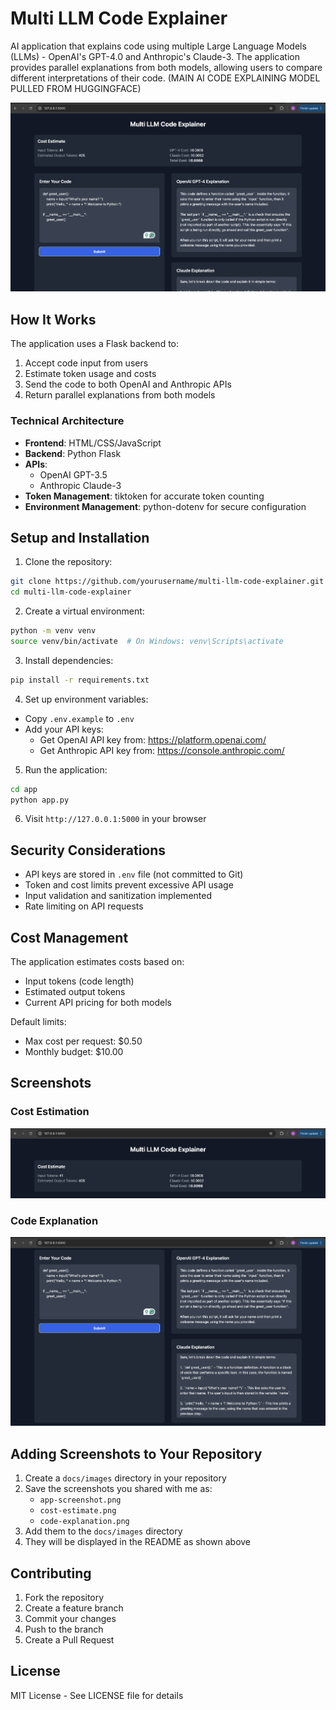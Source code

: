 # Multi LLM Code Explainer

AI application that explains code using multiple Large Language Models (LLMs) - OpenAI's GPT-4.0 and Anthropic's Claude-3. The application provides parallel explanations from both models, allowing users to compare different interpretations of their code. (MAIN AI CODE EXPLAINING MODEL PULLED FROM HUGGINGFACE)

![Application Screenshot](docs/images/app-screenshot.png)


## How It Works

The application uses a Flask backend to:
1. Accept code input from users
2. Estimate token usage and costs
3. Send the code to both OpenAI and Anthropic APIs
4. Return parallel explanations from both models

### Technical Architecture

- **Frontend**: HTML/CSS/JavaScript
- **Backend**: Python Flask
- **APIs**: 
  - OpenAI GPT-3.5
  - Anthropic Claude-3
- **Token Management**: tiktoken for accurate token counting
- **Environment Management**: python-dotenv for secure configuration

## Setup and Installation

1. Clone the repository:
```bash
git clone https://github.com/yourusername/multi-llm-code-explainer.git
cd multi-llm-code-explainer
```

2. Create a virtual environment:
```bash
python -m venv venv
source venv/bin/activate  # On Windows: venv\Scripts\activate
```

3. Install dependencies:
```bash
pip install -r requirements.txt
```

4. Set up environment variables:
- Copy `.env.example` to `.env`
- Add your API keys:
  - Get OpenAI API key from: https://platform.openai.com/
  - Get Anthropic API key from: https://console.anthropic.com/

5. Run the application:
```bash
cd app
python app.py
```

6. Visit `http://127.0.0.1:5000` in your browser

## Security Considerations

- API keys are stored in `.env` file (not committed to Git)
- Token and cost limits prevent excessive API usage
- Input validation and sanitization implemented
- Rate limiting on API requests

## Cost Management

The application estimates costs based on:
- Input tokens (code length)
- Estimated output tokens
- Current API pricing for both models

Default limits:
- Max cost per request: $0.50
- Monthly budget: $10.00

## Screenshots

### Cost Estimation
![Cost Estimation](docs/images/cost-estimate.png)

### Code Explanation
![Code Explanation](docs/images/code-explanation.png)

## Adding Screenshots to Your Repository

1. Create a `docs/images` directory in your repository
2. Save the screenshots you shared with me as:
   - `app-screenshot.png`
   - `cost-estimate.png`
   - `code-explanation.png`
3. Add them to the `docs/images` directory
4. They will be displayed in the README as shown above

## Contributing

1. Fork the repository
2. Create a feature branch
3. Commit your changes
4. Push to the branch
5. Create a Pull Request

## License

MIT License - See LICENSE file for details 
